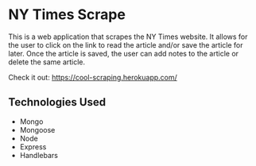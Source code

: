 # NY Times Scrape

This is a web application that scrapes the NY Times website. It allows for the user to click on the link to read the article and/or save the article for later. Once the article is saved, the user can add notes to the article or delete the same article.

Check it out: https://cool-scraping.herokuapp.com/

## Technologies Used
- Mongo
- Mongoose
- Node
- Express
- Handlebars
